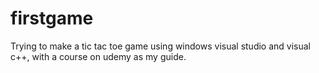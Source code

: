 # firstgame
Trying to make a tic tac toe game using windows visual studio and visual c++, with a course on udemy as my guide.
